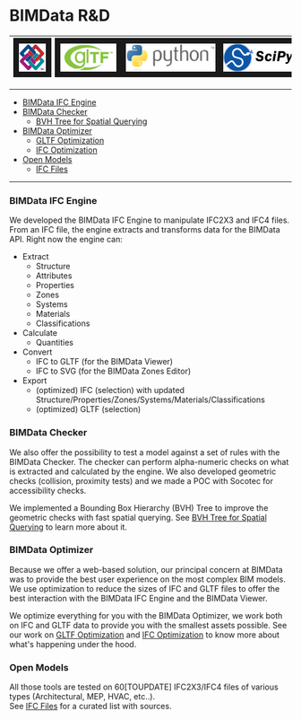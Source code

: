 # BIMData R&D

| <img src="icons/IFC.jpeg" height="50" border="10"/> | <img src="icons/GLTF.png" height="50" border="10"/> | <img src="icons/python.png" height="50" border="10"/> | <img src="icons/scipy.png" height="50" border="10"/> |
| ---- | ---- | ---- | ---- |

---

* [BIMData IFC Engine](#bimdata-ifc-engine)
* [BIMData Checker](#bimdata-checker)
	* [BVH Tree for Spatial Querying](./OBB_BVH_Tree.md)
* [BIMData Optimizer](#bimdata-optimizer)
	* [GLTF Optimization](./GLTF_Optimization.md)
	* [IFC Optimization](./IFC_Optimization.md)
* [Open Models](#open-models)
	* [IFC Files](./IFC_FILES.md)

---

### BIMData IFC Engine

We developed the BIMData IFC Engine to manipulate IFC2X3 and IFC4 files. From
an IFC file, the engine extracts and transforms data for the BIMData API. Right
now the engine can:

* Extract
	* Structure
	* Attributes
	* Properties
	* Zones
	* Systems
	* Materials
	* Classifications
* Calculate
	* Quantities
* Convert
	* IFC to GLTF (for the BIMData Viewer)
	* IFC to SVG (for the BIMData Zones Editor)
* Export
	* (optimized) IFC (selection) with updated Structure/Properties/Zones/Systems/Materials/Classifications
	* (optimized) GLTF (selection)

### BIMData Checker

We also offer the possibility to test a model against a set of rules with the
BIMData Checker. The checker can perform alpha-numeric checks on what is
extracted and calculated by the engine. We also developed geometric checks
(collision, proximity tests) and we made a POC with Socotec for accessibility checks.

We implemented a Bounding Box Hierarchy (BVH) Tree to improve the geometric checks
with fast spatial querying. See [BVH Tree for Spatial Querying](./OBB_BVH_Tree.md) to learn more about it.

### BIMData Optimizer

Because we offer a web-based solution, our principal concern at BIMData was to
provide the best user experience on the most complex BIM models. We use
optimization to reduce the sizes of IFC and GLTF files to offer the best
interaction with the BIMData IFC Engine and the BIMData Viewer.

We optimize everything for you with the BIMData Optimizer, we work both on IFC
and GLTF data to provide you with the smallest assets possible. See our work
on [GLTF Optimization](./GLTF_Optimization.md) and
[IFC Optimization](./IFC_Optimization.md) to know more about what's happening under
the hood.

### Open Models

All those tools are tested on 60[TOUPDATE] IFC2X3/IFC4 files of various types
(Architectural, MEP, HVAC, etc..).<br>See [IFC Files](./IFC_FILES.md) for a
curated list with sources.
